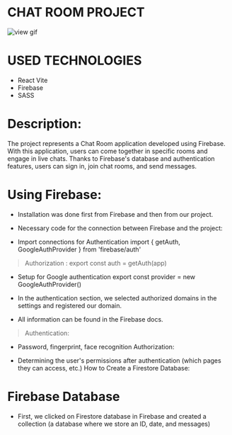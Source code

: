 # CHAT ROOM PROJECT

![view gif](chat-room.gif)

# USED TECHNOLOGIES
- React Vite
- Firebase 
- SASS

# Description:
The project represents a Chat Room application developed using Firebase. With this application, users can come together in specific rooms and engage in live chats. Thanks to Firebase's database and authentication features, users can sign in, join chat rooms, and send messages.






# Using Firebase:
- Installation was done first from Firebase and then from our project.

- Necessary code for the connection between Firebase and the project:

- Import connections for Authentication
import { getAuth, GoogleAuthProvider } from 'firebase/auth'

>  Authorization :
export const auth = getAuth(app)

 - Setup for Google authentication
export const provider = new GoogleAuthProvider()

 - In the authentication section, we selected authorized domains in the settings and registered our domain.

 - All information can be found in the Firebase docs.

> Authentication:

 - Password, fingerprint, face recognition
Authorization:

- Determining the user's permissions after authentication (which pages they can access, etc.)
How to Create a Firestore Database:

# Firebase Database
- First, we clicked on Firestore database in Firebase and created a collection (a database where we store an ID, date, and messages)